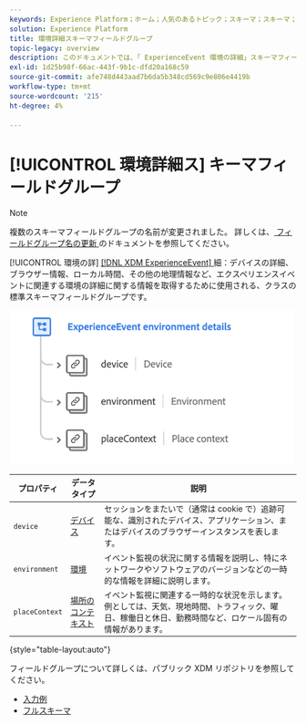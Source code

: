 ```yaml
---
keywords: Experience Platform；ホーム；人気のあるトピック；スキーマ；スキーマ；スキーマ；XDM;ExperienceEvent；フィールド；スキーマ；スキーマ；スキーマデザイン；フィールドグループ；フィールドグループ；環境；環境の詳細；
solution: Experience Platform
title: 環境詳細スキーマフィールドグループ
topic-legacy: overview
description: このドキュメントでは、「 ExperienceEvent 環境の詳細」スキーマフィールドグループの概要を説明します。
exl-id: 1d25b98f-66ac-443f-9b1c-dfd20a168c59
source-git-commit: afe748d443aad7b6da5b348cd569c9e806e4419b
workflow-type: tm+mt
source-wordcount: '215'
ht-degree: 4%

---
```



# [!UICONTROL 環境詳細ス] キーマフィールドグループ

>[!NOTE]
>
>複数のスキーマフィールドグループの名前が変更されました。 詳しくは、[ フィールドグループ名の更新 ](../name-updates.md) のドキュメントを参照してください。

[!UICONTROL 環境の詳]  [[!DNL XDM ExperienceEvent] ](../../classes/experienceevent.md) 細：デバイスの詳細、ブラウザー情報、ローカル時間、その他の地理情報など、エクスペリエンスイベントに関連する環境の詳細に関する情報を取得するために使用される、クラスの標準スキーマフィールドグループです。

<img src="../../images/field-groups/environment-details.png" width="500" /><br />

| プロパティ | データタイプ | 説明 |
| --- | --- | --- |
| `device` | [デバイス](../../data-types/device.md) | セッションをまたいで（通常は cookie で）追跡可能な、識別されたデバイス、アプリケーション、またはデバイスのブラウザーインスタンスを表します。 |
| `environment` | [環境](../../data-types/environment.md) | イベント監視の状況に関する情報を説明し、特にネットワークやソフトウェアのバージョンなどの一時的な情報を詳細に説明します。 |
| `placeContext` | [場所のコンテキスト](../../data-types/place-context.md) | イベント監視に関連する一時的な状況を示します。 例としては、天気、現地時間、トラフィック、曜日、稼働日と休日、勤務時間など、ロケール固有の情報があります。 |

{style=&quot;table-layout:auto&quot;}

フィールドグループについて詳しくは、パブリック XDM リポジトリを参照してください。

* [入力例](https://github.com/adobe/xdm/blob/master/components/fieldgroups/experience-event/experienceevent-environment-details.example.1.json)
* [フルスキーマ](https://github.com/adobe/xdm/blob/master/components/fieldgroups/experience-event/experienceevent-environment-details.schema.json)
